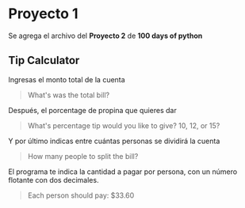 # Proyecto 1
Se agrega el archivo del **Proyecto 2** de **100 days of python**

## Tip Calculator

Ingresas el monto total de la cuenta
> What's was the total bill?

Después, el porcentage de propina que quieres dar

> What's percentage tip would you like to give? 10, 12, or 15?

Y por último indicas entre cuántas personas se dividirá la cuenta

> How many people to split the bill?

El programa te indica la cantidad a pagar por persona, con un número flotante con dos decimales.

> Each person should pay: $33.60
